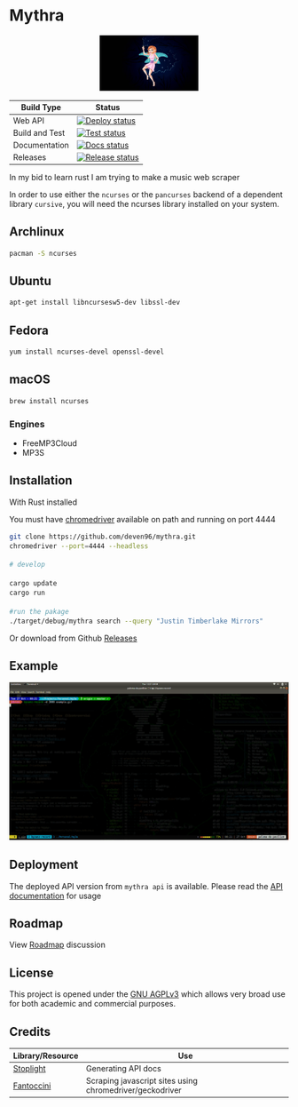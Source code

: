 # Mythra

<!-- markdownlint-disable-next-line -->
<p align="center"><img src="assets/muse.jpeg" alt="mythra" height="100px"></p>

<!-- ![Mythra](assets/muse.jpeg) -->

| Build Type     | Status                                                                                                                                                                       |
| -------------- | ---------------------------------------------------------------------------------------------------------------------------------------------------------------------------- |
| Web API        | [![Deploy status](https://github.com/deven96/mythra/workflows/Deploy%20to%20Heroku/badge.svg)](https://github.com/deven96/mythra/actions/)                                   |
| Build and Test | [![Test status](https://github.com/deven96/mythra/workflows/Build%20and%20Test/badge.svg)](https://github.com/deven96/mythra/actions/)                                       |
| Documentation  | [![Docs status](https://github.com/deven96/mythra/workflows/Deploy%20docs%20to%20Stoplight/badge.svg)](https://bisoncorps.stoplight.io/docs/mythra/reference/Mythra.v1.yaml) |
| Releases       | [![Release status](https://github.com/deven96/mythra/workflows/Release%20to%20GitHub/badge.svg)](https://github.com/deven96/mythra/releases)                                 |

In my bid to learn rust I am trying to make a music web scraper

In order to use either the `ncurses` or the `pancurses` backend of a dependent library `cursive`, you will need the ncurses library installed on your system.

## Archlinux

```sh
pacman -S ncurses
```

## Ubuntu

```sh
apt-get install libncursesw5-dev libssl-dev
```

## Fedora

```sh
yum install ncurses-devel openssl-devel
```

## macOS

```sh
brew install ncurses
```

### Engines

- FreeMP3Cloud
- MP3S

## Installation

With Rust installed

You must have [chromedriver](https://chromedriver.chromium.org/) available on path and running on port 4444

```bash
git clone https://github.com/deven96/mythra.git
chromedriver --port=4444 --headless

# develop

cargo update
cargo run

#run the pakage
./target/debug/mythra search --query "Justin Timberlake Mirrors"

```

Or download from Github [Releases](https://github.com/deven96/mythra/releases)

## Example

![Mythra example](assets/example.gif)
<!-- <p align="center"><img src="assets/example.gif" alt="mythra example"></p> -->

## Deployment

The deployed API version from `mythra api` is available. Please read the [API documentation](https://bisoncorps.stoplight.io/docs/mythra/reference/Mythra.v1.yaml) for usage

## Roadmap

View [Roadmap](https://github.com/deven96/mythra/pull/3#issue-537670800) discussion

## License

This project is opened under the [GNU AGPLv3](./LICENSE) which allows very broad use for both academic and commercial purposes.

## Credits

| Library/Resource                                    | Use                                                      |
| --------------------------------------------------- | -------------------------------------------------------- |
| [Stoplight](https://stoplight.io)                   | Generating API docs                                      |
| [Fantoccini](https://github.com/jonhoo/fantoccini/) | Scraping javascript sites using chromedriver/geckodriver |
